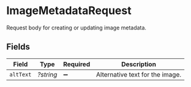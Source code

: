 # ImageMetadataRequest

Request body for creating or updating image metadata.


## Fields

| Field                           | Type                            | Required                        | Description                     |
| ------------------------------- | ------------------------------- | ------------------------------- | ------------------------------- |
| `altText`                       | *?string*                       | :heavy_minus_sign:              | Alternative text for the image. |